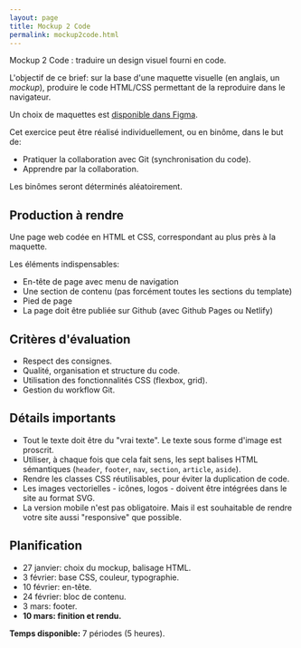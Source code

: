 ```yaml
---
layout: page
title: Mockup 2 Code
permalink: mockup2code.html
---
```


Mockup 2 Code : traduire un design visuel fourni en code.

L'objectif de ce brief: sur la base d'une maquette visuelle (en anglais, un *mockup*), produire le code HTML/CSS permettant de la reproduire dans le navigateur.

Un choix de maquettes est [disponible dans Figma](https://www.figma.com/files/project/79927683).

Cet exercice peut être réalisé individuellement, ou en binôme, dans le but de:

- Pratiquer la collaboration avec Git (synchronisation du code).
- Apprendre par la collaboration.

Les binômes seront déterminés aléatoirement.

## Production à rendre

Une page web codée en HTML et CSS, correspondant au plus près à la maquette.

Les éléments indispensables:

- En-tête de page avec menu de navigation
- Une section de contenu (pas forcément toutes les sections du template)
- Pied de page
- La page doit être publiée sur Github (avec Github Pages ou Netlify)

## Critères d'évaluation

- Respect des consignes.
- Qualité, organisation et structure du code.
- Utilisation des fonctionnalités CSS (flexbox, grid).
- Gestion du workflow Git.

## Détails importants

- Tout le texte doit être du "vrai texte". Le texte sous forme d'image est proscrit.
- Utiliser, à chaque fois que cela fait sens, les sept balises HTML sémantiques (`header`, `footer`, `nav`, `section`, `article`, `aside`).
- Rendre les classes CSS réutilisables, pour éviter la duplication de code.
- Les images vectorielles - icônes, logos - doivent être intégrées dans le site au format SVG.
- La version mobile n'est pas obligatoire. Mais il est souhaitable de rendre votre site aussi "responsive" que possible.

## Planification

- 27 janvier: choix du mockup, balisage HTML.
- 3 février: base CSS, couleur, typographie.
- 10 février: en-tête.
- 24 février: bloc de contenu.
- 3 mars: footer.
- **10 mars: finition et rendu.**

**Temps disponible:** 7 périodes (5 heures).